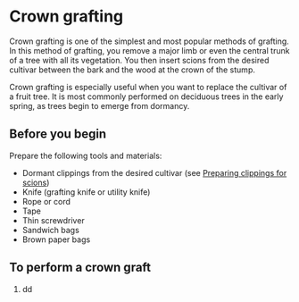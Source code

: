 # Crown grafting
Crown grafting is one of the simplest and most popular methods of grafting. In this method of grafting, you remove a major limb or even the central trunk of a tree with all its vegetation. You then insert scions from the desired cultivar between the bark and the wood at the crown of the stump.

Crown grafting is especially useful when you want to replace the cultivar of a fruit tree. It is most commonly performed on deciduous trees in the early spring, as trees begin to emerge from dormancy.

## Before you begin
Prepare the following tools and materials:
* Dormant clippings from the desired cultivar (see [Preparing clippings for scions](http://www.example.com))
* Knife (grafting knife or utility knife)
* Rope or cord
* Tape
* Thin screwdriver
* Sandwich bags
* Brown paper bags

## To perform a crown graft
1. dd
